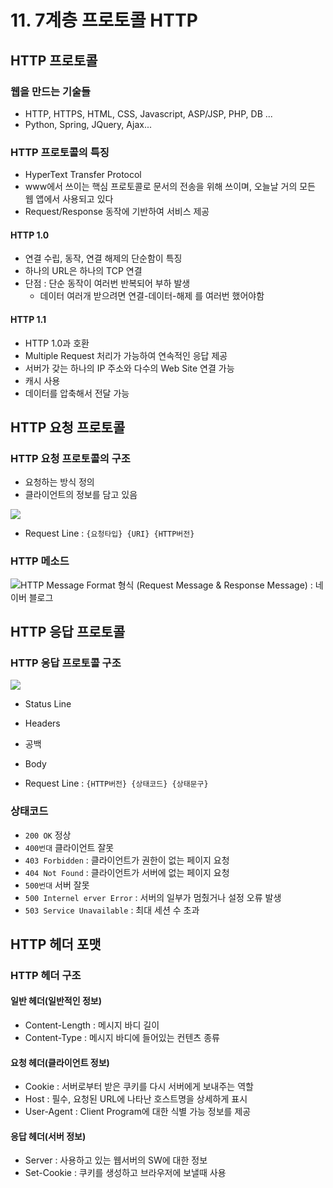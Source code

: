 # 11. 7계층 프로토콜 HTTP



## HTTP 프로토콜

### 웹을 만드는 기술들

- HTTP, HTTPS, HTML, CSS, Javascript, ASP/JSP, PHP, DB ...
- Python, Spring, JQuery, Ajax...



### HTTP 프로토콜의 특징

- HyperText Transfer Protocol
- www에서 쓰이는 핵심 프로토콜로 문서의 전송을 위해 쓰이며, 오늘날 거의 모든 웹 앱에서 사용되고 있다
- Request/Response 동작에 기반하여 서비스 제공

#### HTTP 1.0

- 연결 수립, 동작, 연결 해제의 단순함이 특징
- 하나의 URL은 하나의 TCP 연결
- 단점 : 단순 동작이 여러번 반복되어 부하 발생
  - 데이터 여러개 받으려면 연결-데이터-해제 를 여러번 했어야함

#### HTTP 1.1

- HTTP 1.0과 호환
- Multiple Request 처리가 가능하여 연속적인 응답 제공
- 서버가 갖는 하나의 IP 주소와 다수의 Web Site 연결 가능
- 캐시 사용
- 데이터를 압축해서 전달 가능



## HTTP 요청 프로토콜

### HTTP 요청 프로토콜의 구조

- 요청하는 방식 정의
- 클라이언트의 정보를 담고 있음

![](https://developer.mozilla.org/en-US/docs/Web/HTTP/Overview/http_request.png)

- Request Line : `{요청타입} {URI} {HTTP버전}`



### HTTP 메소드

![HTTP Message Format 형식 (Request Message &amp; Response Message) : 네이버 블로그](https://mblogthumb-phinf.pstatic.net/20130117_17/allstar927_1358359420269Irlss_PNG/HTTP_Method_%B8%DE%BC%D2%B5%E5.png?type=w2)





## HTTP 응답 프로토콜

### HTTP 응답 프로토콜 구조

![](https://developer.mozilla.org/en-US/docs/Web/HTTP/Overview/http_response.png)

- Status Line
- Headers
- 공백
- Body

- Request Line : `{HTTP버전} {상태코드} {상태문구}`



### 상태코드

- `200 OK` 정상
- `400번대` 클라이언트 잘못
- `403 Forbidden` : 클라이언트가 권한이 없는 페이지 요청
- `404 Not Found` : 클라이언트가 서버에 없는 페이지 요청
- `500번대` 서버 잘못
- `500 Internel erver Error` : 서버의 일부가 멈췄거나 설정 오류 발생
- `503 Service Unavailable` : 최대 세션 수 초과





## HTTP 헤더 포맷

### HTTP 헤더 구조

#### 일반 헤더(일반적인 정보)

- Content-Length : 메시지 바디 길이
- Content-Type : 메시지 바디에 들어있는 컨텐츠 종류

#### 요청 헤더(클라이언트 정보)

- Cookie : 서버로부터 받은 쿠키를 다시 서버에게 보내주는 역할
- Host : 필수, 요청된 URL에 나타난 호스트명을 상세하게 표시
- User-Agent : Client Program에 대한 식별 가능 정보를 제공

#### 응답 헤더(서버 정보)

- Server : 사용하고 있는 웹서버의 SW에 대한 정보
- Set-Cookie : 쿠키를 생성하고 브라우저에 보낼때 사용
